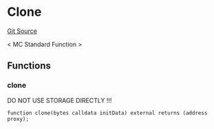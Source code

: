 # Clone
[Git Source](https://github.com/metacontract/mc/blob/df7a49283d8212c99bebd64a186325e91d34c075/plugin-functions/std/functions/Clone.sol)

< MC Standard Function >


## Functions
### clone

DO NOT USE STORAGE DIRECTLY !!!


```solidity
function clone(bytes calldata initData) external returns (address proxy);
```

